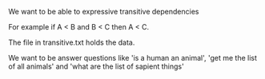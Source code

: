 We want to be able to expressive transitive dependencies

For example if A < B  and B < C then A < C.

The file in transitive.txt holds the data. 

We want to be answer questions like 'is a human an animal', 'get me the list of all animals' and 'what are the list of sapient things'

